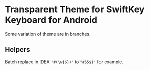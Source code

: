 # Transparent Theme for SwiftKey Keyboard for Android
Some variation of theme are in branches.

## Helpers
Batch replace in IDEA `"#(\w{6})"` to `"#55$1"` for example.